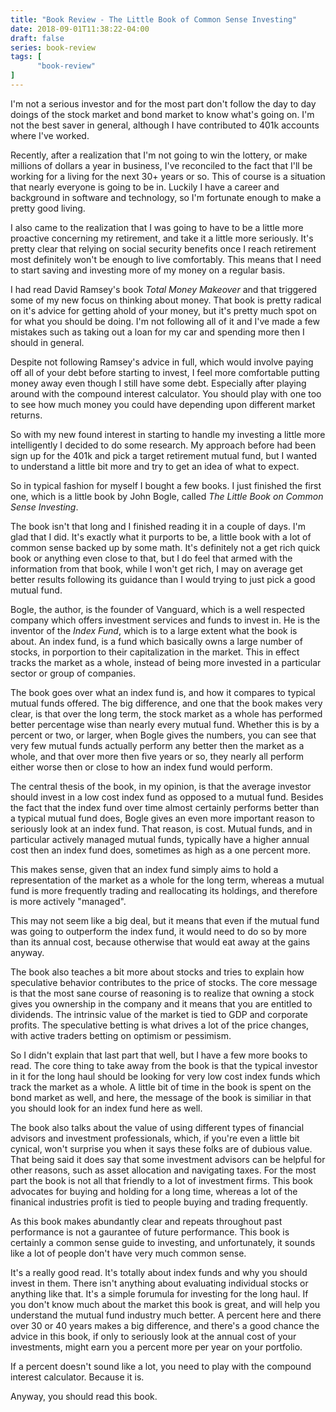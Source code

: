 ```yaml
---
title: "Book Review - The Little Book of Common Sense Investing"
date: 2018-09-01T11:38:22-04:00
draft: false
series: book-review
tags: [
      "book-review"
]
---
```


I'm not a serious investor and for the most part don't follow the day
to day doings of the stock market and bond market to know what's going
on.  I'm not the best saver in general, although I have contributed to
401k accounts where I've worked.

Recently, after a realization that I'm not going to win the lottery,
or make millions of dollars a year in business, I've reconciled to the
fact that I'll be working for a living for the next 30+ years or so.
This of course is a situation that nearly everyone is going to be in.
Luckily I have a career and background in software and technology, so
I'm fortunate enough to make a pretty good living.

I also came to the realization that I was going to have to be a little
more proactive concerning my retirement, and take it a little more
seriously.  It's pretty clear that relying on social security benefits
once I reach retirement most definitely won't be enough to live
comfortably.  This means that I need to start saving and investing
more of my money on a regular basis.

I had read David Ramsey's book *Total Money Makeover* and that
triggered some of my new focus on thinking about money.  That book is
pretty radical on it's advice for getting ahold of your money, but
it's pretty much spot on for what you should be doing.  I'm not
following all of it and I've made a few mistakes such as taking out a
loan for my car and spending more then I should in general.

Despite not following Ramsey's advice in full, which would involve
paying off all of your debt before starting to invest, I feel more
comfortable putting money away even though I still have some debt.
Especially after playing around with the compound interest calculator.
You should play with one too to see how much money you could have
depending upon different market returns.

So with my new found interest in starting to handle my investing a
little more intelligently I decided to do some research.  My approach
before had been sign up for the 401k and pick a target retirement
mutual fund, but I wanted to understand a little bit more and try to
get an idea of what to expect.

So in typical fashion for myself I bought a few books.  I just
finished the first one, which is a little book by John Bogle, called
*The Little Book on Common Sense Investing*.

The book isn't that long and I finished reading it in a couple of
days.  I'm glad that I did.  It's exactly what it purports to be, a
little book with a lot of common sense backed up by some math.  It's
definitely not a get rich quick book or anything even close to that,
but I do feel that armed with the information from that book, while I
won't get rich, I may on average get better results following its
guidance than I would trying to just pick a good mutual fund.

Bogle, the author, is the founder of Vanguard, which is a well
respected company which offers investment services and funds to invest
in.  He is the inventor of the *Index Fund*, which is to a large
extent what the book is about.  An index fund, is a fund which
basically owns a large number of stocks, in porportion to their
capitalization in the market.  This in effect tracks the market as a
whole, instead of being more invested in a particular sector or group
of companies.

The book goes over what an index fund is, and how it compares to
typical mutual funds offered.  The big difference, and one that the
book makes very clear, is that over the long term, the stock market as
a whole has performed better percentage wise than nearly every mutual
fund.  Whether this is by a percent or two, or larger, when Bogle
gives the numbers, you can see that very few mutual funds actually
perform any better then the market as a whole, and that over more then
five years or so, they nearly all perform either worse then or close
to how an index fund would perform.

The central thesis of the book, in my opinion, is that the average
investor should invest in a low cost index fund as opposed to a mutual
fund.  Besides the fact that the index fund over time almost certainly
performs better than a typical mutual fund does, Bogle gives an even
more important reason to seriously look at an index fund.  That
reason, is cost.  Mutual funds, and in particular actively managed
mutual funds, typically have a higher annual cost then an index fund
does, sometimes as high as a one percent more.

This makes sense, given that an index fund simply aims to hold a
representation of the market as a whole for the long term, whereas a
mutual fund is more frequently trading and reallocating its holdings,
and therefore is more actively "managed".

This may not seem like a big deal, but it means that even if the
mutual fund was going to outperform the index fund, it would need to
do so by more than its annual cost, because otherwise that would eat
away at the gains anyway.

The book also teaches a bit more about stocks and tries to explain how
speculative behavior contributes to the price of stocks.  The core
message is that the most sane course of reasoning is to realize that
owning a stock gives you ownership in the company and it means that
you are entitled to dividends.  The intrinsic value of the market is
tied to GDP and corporate profits.  The speculative betting is what
drives a lot of the price changes, with active traders betting on
optimism or pessimism.

So I didn't explain that last part that well, but I have a few more
books to read.  The core thing to take away from the book is that the
typical investor in it for the long haul should be looking for very
low cost index funds which track the market as a whole.  A little bit
of time in the book is spent on the bond market as well, and here, the
message of the book is similiar in that you should look for an index
fund here as well.

The book also talks about the value of using different types of
financial advisors and investment professionals, which, if you're even
a little bit cynical, won't surprise you when it says these folks are
of dubious value.  That being said it does say that some investment
advisors can be helpful for other reasons, such as asset allocation
and navigating taxes.  For the most part the book is not all that
friendly to a lot of investment firms.  This book advocates for buying
and holding for a long time, whereas a lot of the finanical industries
profit is tied to people buying and trading frequently.

As this book makes abundantly clear and repeats throughout past
performance is not a gaurantee of future performance.  This book is
certainly a common sense guide to investing, and unfortunately, it
sounds like a lot of people don't have very much common sense.

It's a really good read.  It's totally about index funds and why you
should invest in them.  There isn't anything about evaluating
individual stocks or anything like that.  It's a simple forumula for
investing for the long haul.  If you don't know much about the market
this book is great, and will help you understand the mutual fund
industry much better.  A percent here and there over 30 or 40 years
makes a big difference, and there's a good chance the advice in this
book, if only to seriously look at the annual cost of your
investments, might earn you a percent more per year on your portfolio.

If a percent doesn't sound like a lot, you need to play with the
compound interest calculator.  Because it is.

Anyway, you should read this book.



